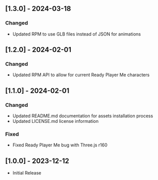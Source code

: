 ## [1.3.0] - 2024-03-18

### Changed

- Updated RPM to use GLB files instead of JSON for animations

## [1.2.0] - 2024-02-01

### Changed

- Updated RPM API to allow for current Ready Player Me characters

## [1.1.0] - 2024-02-01

### Changed

- Updated README.md documentation for assets installation process
- Updated LICENSE.md license information

### Fixed

- Fixed Ready Player Me bug with Three.js r160

## [1.0.0] - 2023-12-12

- Initial Release

